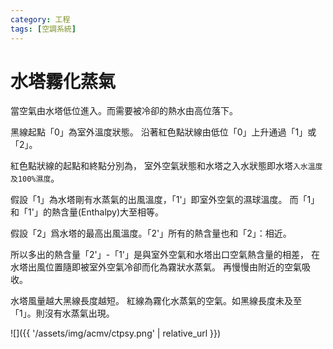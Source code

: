 ```yaml
---
category: 工程
tags: [空調系統]     
---
```


# 水塔霧化蒸氣

當空氣由水塔低位進入。而需要被冷卻的熱水由高位落下。

黑線起點「0」為室外溫度狀態。
沿著紅色點狀線由低位「0」上升通過「1」或「2」。

紅色點狀線的起點和終點分別為，
室外空氣狀態和水塔之入水狀態即水塔`入水溫度及100%濕度`。

假設「1」為水塔剛有水蒸氣的出風溫度，「1'」即室外空氣的濕球溫度。
而「1」和「1'」的熱含量(Enthalpy)大至相等。

假設「2」爲水塔的最高出風溫度。「2'」所有的熱含量也和「2」：相近。

所以多出的熱含量「2'」-「1'」是與室外空氣和水塔出口空氣熱含量的相差，
在水塔出風位置隨即被室外空氣冷卻而化為霧狀水蒸氣。
再慢慢由附近的空氣吸收。

水塔風量越大黑線長度越短。
紅線為霧化水蒸氣的空氣。如黑線長度未及至「1」。則沒有水蒸氣出現。

![]({{ '/assets/img/acmv/ctpsy.png' | relative_url }})